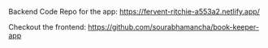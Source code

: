 Backend Code Repo for the app: https://fervent-ritchie-a553a2.netlify.app/

Checkout the frontend: https://github.com/sourabhamancha/book-keeper-app
